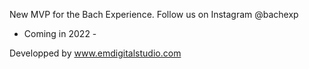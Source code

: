 New MVP for the Bach Experience. 
Follow us on Instagram @bachexp
- Coming in 2022 -

Developped by www.emdigitalstudio.com
